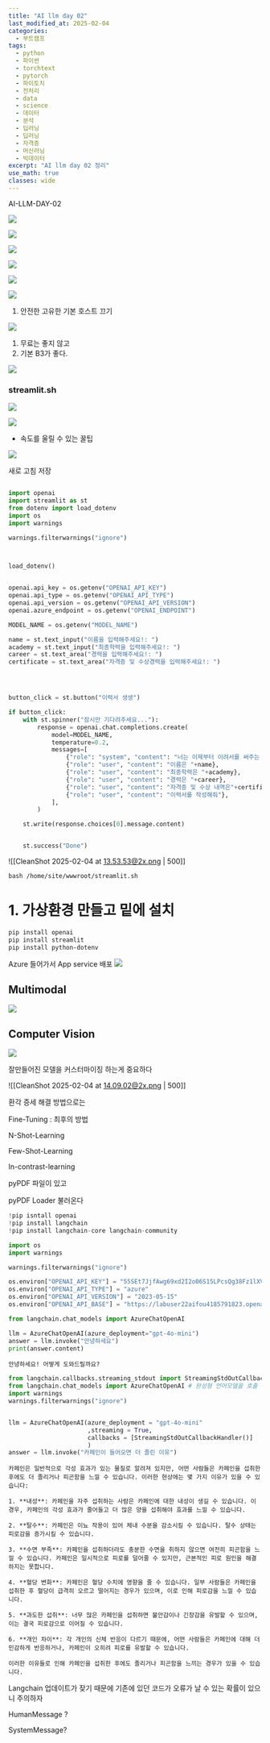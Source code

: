 ```yaml
---
title: "AI llm day 02"
last_modified_at: 2025-02-04
categories:
  - 부트캠프
tags:
  - python
  - 파이썬
  - torchtext
  - pytorch
  - 파이토치
  - 전처리
  - data
  - science
  - 데이터
  - 분석
  - 딥러닝
  - 딥러닝
  - 자격증
  - 머신러닝
  - 빅데이터
excerpt: "AI llm day 02 정리"
use_math: true
classes: wide
---
```


AI-LLM-DAY-02

![](https://cdn.mathpix.com/snip/images/me2J6fr9qTHaxkRt_0oD1YUfNWQKFyrXfHz5mKrFpl8.original.fullsize.png)


![](https://cdn.mathpix.com/snip/images/eg_Eq9IgQ1C3cMHJkh8rRd0DuoO8ZFaFkGMOMmE-CXg.original.fullsize.png)




![](https://cdn.mathpix.com/snip/images/Qm5-7ot4sABim4hcJCW56bHxEzoiAMXui_avx4z6x2c.original.fullsize.png)


![](https://cdn.mathpix.com/snip/images/g7TNxyWjpv0v25SxlyqaB291L5zrzCmK9mhL6dfqr8E.original.fullsize.png)



![](https://cdn.mathpix.com/snip/images/Se_XMt7TXKXcgeGqTJrCzWfZCL-iokOe8bJH43jlAy4.original.fullsize.png)


![](https://cdn.mathpix.com/snip/images/dpnF8IEjZbM0mnhFhoR8YYetU2xQgfYJcaw8XzfM2g8.original.fullsize.png)


1. 안전한 고유한 기본 호스트 끄기 


![](https://cdn.mathpix.com/snip/images/tOcumjaVALmaXFILdRQhXhy0go8N4mCfPTzANs30YQE.original.fullsize.png)

1. 무료는 좋지 않고 
2. 기본 B3가 좋다. 


![](https://cdn.mathpix.com/snip/images/2TfMz50105BVD8mwNSXGP_hf3Fv16Ei06w9zrYXgcS0.original.fullsize.png)


### streamlit.sh

![](https://cdn.mathpix.com/snip/images/BeF5d6YwptajfaoeS57ZMAJTMAYh48NNKSEwYqFj5KY.original.fullsize.png)



![](https://cdn.mathpix.com/snip/images/MVhngwumiYPPOe0PAK0zprsyzS0siOLF-EiJ_Tv8eNY.original.fullsize.png)

- 속도를 울릴 수 있는 꿀팁 



![](https://cdn.mathpix.com/snip/images/F20VNyrlozQkSegik0GTBGVl4QrQDdrN-mhQtdtesgo.original.fullsize.png)


새로 고침 저장 


```python

import openai
import streamlit as st
from dotenv import load_dotenv
import os
import warnings

warnings.filterwarnings("ignore")



load_dotenv()


openai.api_key = os.getenv("OPENAI_API_KEY")
openai.api_type = os.getenv("OPENAI_API_TYPE")
openai.api_version = os.getenv("OPENAI_API_VERSION")
openai.azure_endpoint = os.getenv("OPENAI_ENDPOINT")

MODEL_NAME = os.getenv("MODEL_NAME")

name = st.text_input("이름을 입력해주세요!: ")
academy = st.text_input("최종학력을 입력해주세요!: ")
career = st.text_area("경력을 입력해주세요!: ")
certificate = st.text_area("자격증 및 수상경력을 입력해주세요!: ")




button_click = st.button("이력서 생생")

if button_click:
    with st.spinner("잠시만 기다려주세요..."):
        response = openai.chat.completions.create(
            model=MODEL_NAME,
            temperature=0.2,
            messages=[
                {"role": "system", "content": "너는 이제부터 이려서를 써주는 전문가야"},
                {"role": "user", "content": "이름은 "+name},
                {"role": "user", "content": "최종학력은 "+academy},
                {"role": "user", "content": "경력은 "+career},
                {"role": "user", "content": "자격증 및 수상 내역은"+certificate},
                {"role": "user", "content": "이력서를 작성해줘"},
            ],
        )

    st.write(response.choices[0].message.content)


    st.success("Done")
```

![[CleanShot 2025-02-04 at 13.53.53@2x.png | 500]]

```
bash /home/site/wwwroot/streamlit.sh
```


# 1. 가상환경 만들고 밑에 설치 

```bash
pip install openai
pip install streamlit
pip install python-dotenv
```

Azure 들어가서 App service 배포 
![](https://cdn.mathpix.com/snip/images/pfMBBJrOOmhFcWB3vujjNHIHZzcdwxoj_g6TCwdp9Bk.original.fullsize.png)


## Multimodal

![](https://cdn.mathpix.com/snip/images/TwihMzGa2rC7b-B36ixFuD6eZvOngIEgc8y46-q1nn8.original.fullsize.png)


## Computer Vision 


![](https://cdn.mathpix.com/snip/images/FPx2BT6B6Of2NEH25uZDvfFjD2rJFxXeMP-DHpIC6Ag.original.fullsize.png)

잘만들어진 모델을 커스터마이징 하는게 중요하다


![[CleanShot 2025-02-04 at 14.09.02@2x.png | 500]]

환각 증세 해결 방법으로는 

Fine-Tuning : 최후의 방법

N-Shot-Learning

Few-Shot-Learning

In-contrast-learning



pyPDF 파일이 있고 


pyPDF Loader 불러온다 









```python
!pip isntall openai
!pip install langchain
!pip install langchain-core langchain-community
```


```python
import os
import warnings

warnings.filterwarnings("ignore")
```


```python
os.environ["OPENAI_API_KEY"] = "55SEt7JjfAwg69xd2I2o06S15LPcsQg38Fz1lXVpmIwiASD5qSkfJQQJ99BBACfhMk5XJ3w3AAAAACOGKjcS"
os.environ["OPENAI_API_TYPE"] = "azure"
os.environ["OPENAI_API_VERSION"] = "2023-05-15"
os.environ["OPENAI_API_BASE"] = "https://labuser22aifou4185791823.openai.azure.com/"

```


```python
from langchain.chat_models import AzureChatOpenAI

llm = AzureChatOpenAI(azure_deployment="gpt-4o-mini")
answer = llm.invoke("안녕하세요")
print(answer.content)


```

    안녕하세요! 어떻게 도와드릴까요?

```python
from langchain.callbacks.streaming_stdout import StreamingStdOutCallbackHandler
from langchain.chat_models import AzureChatOpenAI # 완성형 언어모델을 호출
import warnings
warnings.filterwarnings("ignore")


llm = AzureChatOpenAI(azure_deployment = "gpt-4o-mini" 
                      ,streaming = True, 
                      callbacks = [StreamingStdOutCallbackHandler()]
                      )
answer = llm.invoke("카페인이 들어오면 더 졸린 이유")

```


    카페인은 일반적으로 각성 효과가 있는 물질로 알려져 있지만, 어떤 사람들은 카페인을 섭취한 후에도 더 졸리거나 피곤함을 느낄 수 있습니다. 이러한 현상에는 몇 가지 이유가 있을 수 있습니다:
    
    1. **내성**: 카페인을 자주 섭취하는 사람은 카페인에 대한 내성이 생길 수 있습니다. 이 경우, 카페인의 각성 효과가 줄어들고 더 많은 양을 섭취해야 효과를 느낄 수 있습니다.
    
    2. **탈수**: 카페인은 이뇨 작용이 있어 체내 수분을 감소시킬 수 있습니다. 탈수 상태는 피로감을 증가시킬 수 있습니다.
    
    3. **수면 부족**: 카페인을 섭취하더라도 충분한 수면을 취하지 않으면 여전히 피곤함을 느낄 수 있습니다. 카페인은 일시적으로 피로를 덜어줄 수 있지만, 근본적인 피로 원인을 해결하지는 못합니다.
    
    4. **혈당 변화**: 카페인은 혈당 수치에 영향을 줄 수 있습니다. 일부 사람들은 카페인을 섭취한 후 혈당이 급격히 오르고 떨어지는 경우가 있으며, 이로 인해 피로감을 느낄 수 있습니다.
    
    5. **과도한 섭취**: 너무 많은 카페인을 섭취하면 불안감이나 긴장감을 유발할 수 있으며, 이는 결국 피로감으로 이어질 수 있습니다.
    
    6. **개인 차이**: 각 개인의 신체 반응이 다르기 때문에, 어떤 사람들은 카페인에 대해 더 민감하게 반응하거나, 카페인이 오히려 피로를 유발할 수 있습니다.
    
    이러한 이유들로 인해 카페인을 섭취한 후에도 졸리거나 피곤함을 느끼는 경우가 있을 수 있습니다.




Langchain 업데이트가 잦기 때문에 기존에 있던 코드가 오류가 날 수 있는 확률이 있으니 주의하자 


HumanMessage ? 

SystemMessage? 
